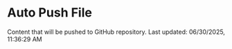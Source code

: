 # Auto Push File

Content that will be pushed to GitHub repository.
Last updated: 06/30/2025, 11:36:29 AM